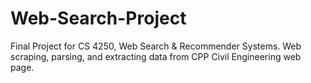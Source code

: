 # Web-Search-Project
Final Project for CS 4250, Web Search &amp; Recommender Systems. Web scraping, parsing, and extracting data from CPP Civil Engineering web page.
